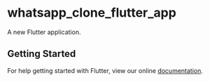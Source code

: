 # whatsapp_clone_flutter_app

A new Flutter application.

## Getting Started

For help getting started with Flutter, view our online
[documentation](https://flutter.io/).
